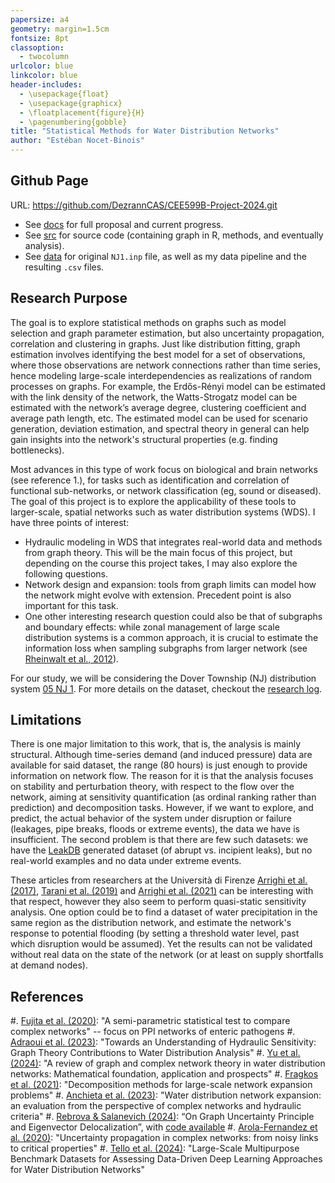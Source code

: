 ```yaml
---
papersize: a4
geometry: margin=1.5cm
fontsize: 8pt
classoption:
  - twocolumn
urlcolor: blue
linkcolor: blue
header-includes:
  - \usepackage{float}
  - \usepackage{graphicx}
  - \floatplacement{figure}{H}
  - \pagenumbering{gobble}
title: "Statistical Methods for Water Distribution Networks"
author: "Estéban Nocet-Binois"
---
```


## Github Page

URL: <https://github.com/DezrannCAS/CEE599B-Project-2024.git>

* See [docs](https://github.com/DezrannCAS/CEE599B-Project-2024/tree/main/docs) for full proposal and current progress.
* See [src](https://github.com/DezrannCAS/CEE599B-Project-2024/tree/main/src) for source code (containing graph in R, methods, and eventually analysis).
* See [data](https://github.com/DezrannCAS/CEE599B-Project-2024/tree/main/data) for original `NJ1.inp` file, as well as my data pipeline and the resulting `.csv` files.

## Research Purpose

The goal is to explore statistical methods on graphs such as model selection and graph parameter estimation, but also uncertainty propagation, correlation and clustering in graphs. Just like distribution fitting, graph estimation involves identifying the best model for a set of observations, where those observations are network connections rather than time series, hence modeling large-scale interdependencies as realizations of random processes on graphs. For example, the Erdős-Rényi model can be estimated with the link density of the network, the Watts-Strogatz model can be estimated with the network’s average degree, clustering coefficient and average path length, etc. The estimated model can be used for scenario generation, deviation estimation, and spectral theory in general can help gain insights into the network's structural properties (e.g. finding bottlenecks).

Most advances in this type of work focus on biological and brain networks (see reference 1.), for tasks such as identification and correlation of functional sub-networks, or network classification (eg, sound or diseased). The goal of this project is to explore the applicability of these tools to larger-scale, spatial networks such as water distribution systems (WDS). I have three points of interest:

* Hydraulic modeling in WDS that integrates real-world data and methods from graph theory. This will be the main focus of this project, but depending on the course this project takes, I may also explore the following questions.
* Network design and expansion: tools from graph limits can model how the network might evolve with extension. Precedent point is also important for this task.
* One other interesting research question could also be that of subgraphs and boundary effects: while zonal management of large scale distribution systems is a common approach, it is crucial to estimate the information loss when sampling subgraphs from larger network (see [Rheinwalt et al., 2012](https://doi.org/10.1209/0295-5075/100/28002)).

For our study, we will be considering the Dover Township (NJ) distribution system [05 NJ 1](https://uknowledge.uky.edu/wdst_us/5/). For more details on the dataset, checkout the [research log](https://github.com/DezrannCAS/CEE599B-Project-2024/blob/main/docs/research_log.md).

## Limitations

There is one major limitation to this work, that is, the analysis is mainly structural. Although time-series demand (and induced pressure) data are available for said dataset, the range (80 hours) is just enough to provide information on network flow. The reason for it is that the analysis focuses on stability and perturbation theory, with respect to the flow over the network, aiming at sensitivity quantification (as ordinal ranking rather than prediction) and decomposition tasks. However, if we want to explore, and predict, the actual behavior of the system under disruption or failure (leakages, pipe breaks, floods or extreme events), the data we have is insufficient. The second problem is that there are few such datasets: we have the [LeakDB](https://github.com/KIOS-Research/LeakDB) generated dataset (of abrupt vs. incipient leaks), but no real-world examples and no data under extreme events. 

These articles from researchers at the Università di Firenze [Arrighi et al. (2017)](https://doi.org/10.5194/nhess-17-2109-2017), [Tarani et al. (2019)](https://doi.org/10.1007/978-3-319-95597-1_8) and [Arrighi et al. (2021)](https://doi.org/10.5194/nhess-21-1955-2021) can be interesting with that respect, however they also seem to perform quasi-static sensitivity analysis. One option could be to find a dataset of water precipitation in the same region as the distribution network, and estimate the network's response to potential flooding (by setting a threshold water level, past which disruption would be assumed). Yet the results can not be validated without real data on the state of the network (or at least on supply shortfalls at demand nodes).

## References

#. [Fujita et al. (2020)](https://doi.org/10.1093/comnet/cnz028): "A semi-parametric statistical test to compare complex networks" -- focus on PPI networks of enteric pathogens
#. [Adraoui et al. (2023)](https://doi.org/10.3390/w16050646): "Towards an Understanding of Hydraulic Sensitivity: Graph Theory Contributions to Water Distribution Analysis"
#. [Yu et al. (2024)](https://doi.org/10.1016/j.watres.2024.121238): "A review of graph and complex network theory in water distribution networks: Mathematical foundation, application and prospects"
#. [Fragkos et al. (2021)](https://doi.org/10.1016/j.trb.2020.12.002): "Decomposition methods for large-scale network expansion problems"
#. [Anchieta et al. (2023)](https://doi.org/10.2166/hydro.2023.080): "Water distribution network expansion: an evaluation from the perspective of complex networks and hydraulic criteria"
#. [Rebrova & Salanevich (2024)](https://doi.org/10.48550/arXiv.2306.15810): “On Graph Uncertainty Principle and Eigenvector Delocalization”, with [code available](https://github.com/erebrova/uncertainty-delocalization)
#. [Arola-Fernandez et al. (2020)](https://doi.org/10.1063/1.5129630): "Uncertainty propagation in complex networks: from noisy links to critical properties"
#. [Tello et al. (2024)](https://doi.org/10.3390/engproc2024069050): "Large-Scale Multipurpose Benchmark Datasets for Assessing Data-Driven Deep Learning Approaches for Water Distribution Networks"
